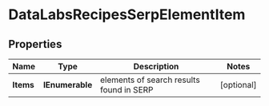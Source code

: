 # DataLabsRecipesSerpElementItem


## Properties

| Name | Type | Description | Notes |
|------------ | ------------- | ------------- | -------------|
**Items** | **IEnumerable<RecipesElement>** | elements of search results found in SERP |[optional]|